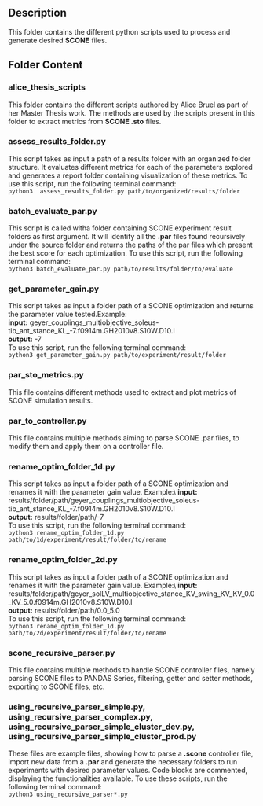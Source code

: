 ## Description
This folder contains the different python scripts used to process and generate desired **SCONE** files.

## Folder Content
### alice_thesis_scripts 
This folder contains the different scripts authored by Alice Bruel as part of her Master Thesis work. The methods are used by the scripts present in this folder to extract metrics from  **SCONE .sto** files.
### assess_results_folder.py
This script takes as input a path of a results folder with an organized folder structure. It evaluates different metrics for each of the parameters explored and generates a report folder containing visualization of these metrics. To use this script, run the following terminal command:\
`python3  assess_results_folder.py path/to/organized/results/folder`
### batch_evaluate_par.py
This script is called witha folder containing SCONE experiment result folders as first argument. It will identify all the **.par** files found recursively under the source folder and returns the paths of the par files which present the best score for each optimization. To use this script, run the following terminal command:\
`python3 batch_evaluate_par.py path/to/results/folder/to/evaluate`
### get_parameter_gain.py
This script takes as input a folder path of a SCONE optimization and returns the parameter value tested.Example:\
**input:** geyer_couplings_multiobjective_soleus-tib_ant_stance_KL_-7.f0914m.GH2010v8.S10W.D10.I\
**output:** -7\
To use this script, run the following terminal command:\
`python3 get_parameter_gain.py path/to/experiment/result/folder`
### par_sto_metrics.py
This file contains different methods used to extract and plot metrics of SCONE simulation results.
### par_to_controller.py
This file contains multiple methods aiming to parse SCONE .par files, to modify them and apply them on a controller file.
### rename_optim_folder_1d.py
This script takes as input a folder path of a SCONE optimization and renames it with the parameter gain value. Example:\ 
**input:** results/folder/path/geyer_couplings_multiobjective_soleus-tib_ant_stance_KL_-7.f0914m.GH2010v8.S10W.D10.I\
**output:** results/folder/path/-7\
To use this script, run the following terminal command:\
`python3 rename_optim_folder_1d.py path/to/1d/experiment/result/folder/to/rename`
### rename_optim_folder_2d.py
This script takes as input a folder path of a SCONE optimization and renames it with the parameter gain value. Example:\ 
**input:** results/folder/path/geyer_solLV_multiobjective_stance_KV_swing_KV_KV_0.0_KV_5.0.f0914m.GH2010v8.S10W.D10.I\
**output:** results/folder/path/0.0_5.0\
To use this script, run the following terminal command:\
`python3 rename_optim_folder_1d.py path/to/2d/experiment/result/folder/to/rename`
### scone_recursive_parser.py
This file contains multiple methods to handle SCONE controller files, namely parsing SCONE files to PANDAS Series, filtering, getter and setter methods, exporting to SCONE files, etc.
### using_recursive_parser_simple.py, using_recursive_parser_complex.py, using_recursive_parser_simple_cluster_dev.py, using_recursive_parser_simple_cluster_prod.py
These files are example files, showing how to parse a **.scone** controller file, import new data from a **.par** and generate the necessary folders to run experiments with desired parameter values. Code blocks are commented, displaying the functionalities available. To use these scripts, run the following terminal command:\
`python3 using_recursive_parser*.py`
